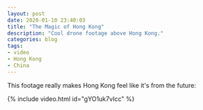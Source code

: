 ```yaml
---
layout: post
date: 2020-01-10 23:40:03
title: "The Magic of Hong Kong"
description: "Cool drone footage above Hong Kong."
categories: blog
tags:
- video
- Hong Kong
- China
---
```


This footage really makes Hong Kong feel like it's from the future:

{% include video.html id="gYO1uk7vIcc" %}
